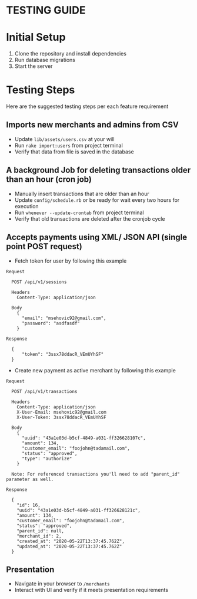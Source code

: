 # TESTING GUIDE

# Initial Setup

1. Clone the repository and install dependencies
2. Run database migrations
3. Start the server

# Testing Steps

Here are the suggested testing steps per each feature requirement

## Imports new merchants and admins from CSV
- Update `lib/assets/users.csv` at your will
- Run `rake import:users` from project terminal
- Verify that data from file is saved in the database

## A background Job for deleting transactions older than an hour (cron job)
- Manually insert transactions that are older than an hour
- Update `config/schedule.rb` or be ready for wait every two hours for execution
- Run `whenever --update-crontab` from project terminal
- Verify that old transactions are deleted after the cronjob cycle

## Accepts payments using XML/ JSON API (single point POST request)
- Fetch token for user by following this example
```
Request

  POST /api/v1/sessions

  Headers
    Content-Type: application/json

  Body
    {
      "email": "msehovic92@gmail.com",
      "password": "asdfasdf"
    }

Response

  {
      "token": "3ssx78ddacR_VEmUYhSF"
  }
```
- Create new payment as active merchant by following this example
```
Request

  POST /api/v1/transactions

  Headers
    Content-Type: application/json
    X-User-Email: msehovic92@gmail.com
    X-User-Token: 3ssx78ddacR_VEmUYhSF

  Body
    {
      "uuid": "43a1e03d-b5cf-4849-a031-ff326628107c",
      "amount": 134,
      "customer_email": "foojohn@tadamail.com",
      "status": "approved",
      "type": "authorize"
    }

  Note: For referenced transactions you'll need to add "parent_id" parameter as well.

Response

  {
    "id": 16,
    "uuid": "43a1e03d-b5cf-4849-a031-ff326628121c",
    "amount": 134,
    "customer_email": "foojohn@tadamail.com",
    "status": "approved",
    "parent_id": null,
    "merchant_id": 2,
    "created_at": "2020-05-22T13:37:45.762Z",
    "updated_at": "2020-05-22T13:37:45.762Z"
  }
```
## Presentation
- Navigate in your browser to `/merchants`
- Interact with UI and verify if it meets presentation requirements


